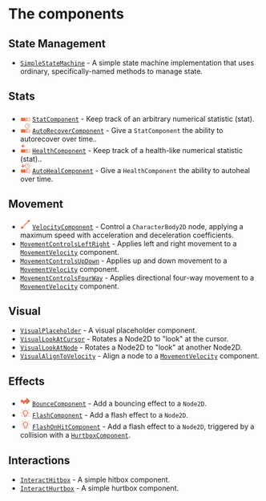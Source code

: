 # The components

## State Management

- [`SimpleStateMachine`](SimpleStateMachine.md) - A simple state machine implementation that uses ordinary, specifically-named methods to manage state.

## Stats

- <img src="../addons/bc-components/stat/stat.svg" width="20" height="20"> [`StatComponent`](stat.md) - Keep track of an arbitrary numerical statistic (stat).
- <img src="../addons/bc-components/stat/auto_recover.svg" width="20" height="20"> [`AutoRecoverComponent`](auto_recover.md) - Give a `StatComponent` the ability to autorecover over time..
- <img src="../addons/bc-components/stat/health.svg" width="20" height="20"> [`HealthComponent`](health.md) - Keep track of a health-like numerical statistic (stat)..
- <img src="../addons/bc-components/stat/auto_heal.svg" width="20" height="20"> [`AutoHealComponent`](auto_heal.md) - Give a `HealthComponent` the ability to autoheal over time.

## Movement

- <img src="../addons/bc-components/movement/velocity.svg" width="20" height="20"> [`VelocityComponent`](velocity.md) - Control a `CharacterBody2D` node, applying a maximum speed with acceleration and deceleration coefficients.
- [`MovementControlsLeftRight`](MovementControlsLeftRight.md) - Applies left and right movement to a [`MovementVelocity`](MovementVelocity.md) component.
- [`MovementControlsUpDown`](MovementControlsUpDown.md) - Applies up and down movement to a [`MovementVelocity`](MovementVelocity.md) component.
- [`MovementControlsFourWay`](MovementControlsFourWay.md) - Applies directional four-way movement to a [`MovementVelocity`](MovementVelocity.md) component.

## Visual

- [`VisualPlaceholder`](VisualPlaceholder.md) - A visual placeholder component.
- [`VisualLookAtCursor`](VisualLookAtCursor.md) - Rotates a Node2D to "look" at the cursor.
- [`VisualLookAtNode`](VisualLookAtNode.md) - Rotates a Node2D to "look" at another Node2D.
- [`VisualAlignToVelocity`](VisualAlignToVelocity.md) - Align a node to a [`MovementVelocity`](MovementVelocity.md) component.

## Effects

- <img src="../addons/bc-components/effect/bounce.svg" width="20" height="20"> [`BounceComponent`](bounce.md) - Add a bouncing effect to a `Node2D`.
- <img src="../addons/bc-components/effect/flash.svg" width="20" height="20"> [`FlashComponent`](flash.md) - Add a flash effect to a `Node2D`.
- <img src="../addons/bc-components/effect/flash.svg" width="20" height="20"> [`FlashOnHitComponent`](flash_on_hit.md) - Add a flash effect to a `Node2D`, triggered by a collision with a [`HurtboxComponent`](hurtbox.md).

## Interactions

- [`InteractHitbox`](InteractHitbox.md) - A simple hitbox component.
- [`InteractHurtbox`](InteractHurtbox.md) - A simple hurtbox component.

